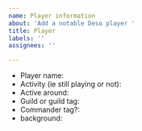 ```yaml
---
name: Player information
about: 'Add a notable Deso player '
title: Player
labels: ''
assignees: ''

---
```


- Player name:
- Activity (ie still playing or not):
- Active around:
- Guild or guild tag:
- Commander tag?:
- background:
